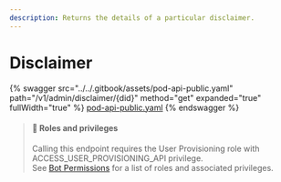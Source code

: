 ```yaml
---
description: Returns the details of a particular disclaimer.
---
```


# Disclaimer

{% swagger src="../../.gitbook/assets/pod-api-public.yaml" path="/v1/admin/disclaimer/{did}" method="get" expanded="true" fullWidth="true" %}
[pod-api-public.yaml](../../.gitbook/assets/pod-api-public.yaml)
{% endswagger %}

> #### 🚧 Roles and privileges
>
> Calling this endpoint requires the User Provisioning role with ACCESS\_USER\_PROVISIONING\_API privilege.\
> See [Bot Permissions](https://docs.developers.symphony.com/building-bots-on-symphony/configuration/bot-permissions) for a list of roles and associated privileges.
